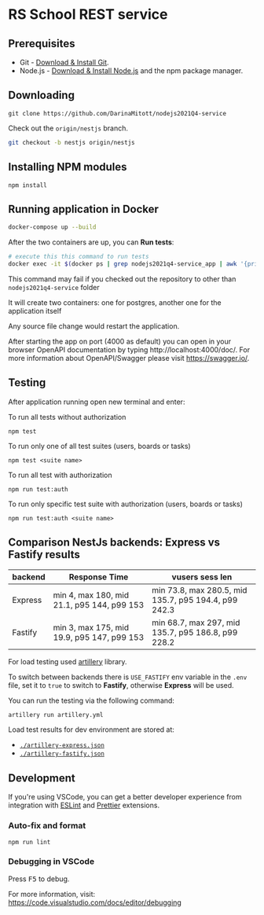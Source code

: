 # RS School REST service

## Prerequisites

- Git - [Download & Install Git](https://git-scm.com/downloads).
- Node.js - [Download & Install Node.js](https://nodejs.org/en/download/) and the npm package manager.

## Downloading

```
git clone https://github.com/DarinaMitott/nodejs2021Q4-service
```

Check out the `origin/nestjs` branch.
```bash
git checkout -b nestjs origin/nestjs
```

## Installing NPM modules

```
npm install
```

## Running application in **Docker**

```bash
docker-compose up --build
```


After the two containers are up, you can **Run tests**:
```bash
# execute this this command to run tests
docker exec -it $(docker ps | grep nodejs2021q4-service_app | awk '{print $1}') npm run test:auth
```

This command may fail if you checked out the repository to other than `nodejs2021q4-service` folder

It will create two containers: one for postgres, another one for the application itself

Any source file change would restart the application.

After starting the app on port (4000 as default) you can open
in your browser OpenAPI documentation by typing http://localhost:4000/doc/.
For more information about OpenAPI/Swagger please visit https://swagger.io/.

## Testing

After application running open new terminal and enter:

To run all tests without authorization

```
npm test
```

To run only one of all test suites (users, boards or tasks)

```
npm test <suite name>
```

To run all test with authorization

```
npm run test:auth
```

To run only specific test suite with authorization (users, boards or tasks)

```
npm run test:auth <suite name>
```

## Comparison NestJs backends: Express vs Fastify results


| backend | Response Time                              | vusers sess len                                      | 
|---------|--------------------------------------------|------------------------------------------------------|
| Express | min 4, max 180, mid 21.1, p95 144, p99 153 | min 73.8, max 280.5, mid 135.7, p95 194.4, p99 242.3 |
| Fastify | min 3, max 175, mid 19.9, p95 147, p99 153 | min 68.7, max 297,   mid 135.7, p95 186.8, p99 228.2 |        


For load testing used [artillery](https://artillery.io/) library.

To switch between backends there is `USE_FASTIFY` env variable in the `.env` file, set it to `true` to
switch to **Fastify**, otherwise **Express** will be used.

You can run the testing via the following command:
```bash
artillery run artillery.yml
```

Load test results for dev environment are stored at:
- [`./artillery-express.json`](./artillery-express.json)
- [`./artillery-fastify.json`](./artillery-fastify.json)


## Development

If you're using VSCode, you can get a better developer experience from integration with [ESLint](https://marketplace.visualstudio.com/items?itemName=dbaeumer.vscode-eslint) and [Prettier](https://marketplace.visualstudio.com/items?itemName=esbenp.prettier-vscode) extensions.

### Auto-fix and format

```
npm run lint
```

### Debugging in VSCode

Press <kbd>F5</kbd> to debug.

For more information, visit: https://code.visualstudio.com/docs/editor/debugging
